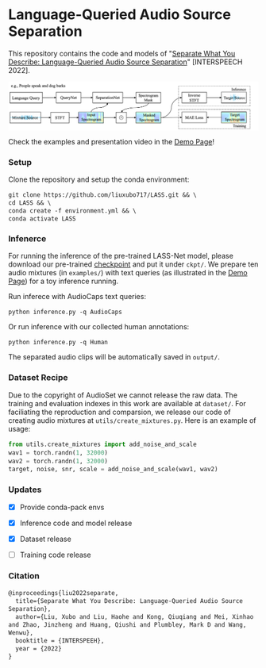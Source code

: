 # Language-Queried Audio Source Separation

This repository contains the code and models of "[Separate What You Describe: Language-Queried Audio Source Separation](https://arxiv.org/pdf/2203.15147.pdf)" [INTERSPEECH 2022].

<p align="center">
  <img align="middle" width="800" src="assets/LASS.png"/>
</p>

Check the examples and presentation video in the [Demo Page](https://liuxubo717.github.io/LASS-demopage/)!

### Setup 
Clone the repository and setup the conda environment: 

  ```
  git clone https://github.com/liuxubo717/LASS.git && \
  cd LASS && \ 
  conda create -f environment.yml && \
  conda activate LASS 
  ```

### Infenerce 
For running the inference of the pre-trained LASS-Net model, please download our pre-trained [checkpoint](https://drive.google.com/file/d/1f8eCCYYaBdhsFqoi7PJMrT9Oo7GaWLdR/view?usp=sharing) and put it under `ckpt/`. We prepare ten audio mixtures (in  `examples/`) with text queries (as illustrated in the [Demo Page](https://liuxubo717.github.io/LASS-demopage/)) for a toy inference running. 

Run inferece with AudioCaps text queries:

  ```
  python inference.py -q AudioCaps
  ```
Or run inference with our collected human annotations:
  ```
  python inference.py -q Human
  ```
The separated audio clips will be automatically saved in `output/`.

### Dataset Recipe
Due to the copyright of AudioSet we cannot release the raw data. The training and evaluation indexes in this work are available at  `dataset/`. For faciliating the reproduction and comparsion, we release our code of creating audio mixtures at `utils/create_mixtures.py`. Here is an example of usage:
  ```python
  from utils.create_mixtures import add_noise_and_scale
  wav1 = torch.randn(1, 32000)
  wav2 = torch.randn(1, 32000)
  target, noise, snr, scale = add_noise_and_scale(wav1, wav2)
  ```
### Updates
- [x] Provide conda-pack envs
- [x] Inference code and model release
- [x] Dataset release
- [ ] Training code release


### Citation
```
@inproceedings{liu2022separate,
  title={Separate What You Describe: Language-Queried Audio Source Separation},
  author={Liu, Xubo and Liu, Haohe and Kong, Qiuqiang and Mei, Xinhao and Zhao, Jinzheng and Huang, Qiushi and Plumbley, Mark D and Wang, Wenwu},
  booktitle = {INTERSPEEH},
  year = {2022}
}
```
